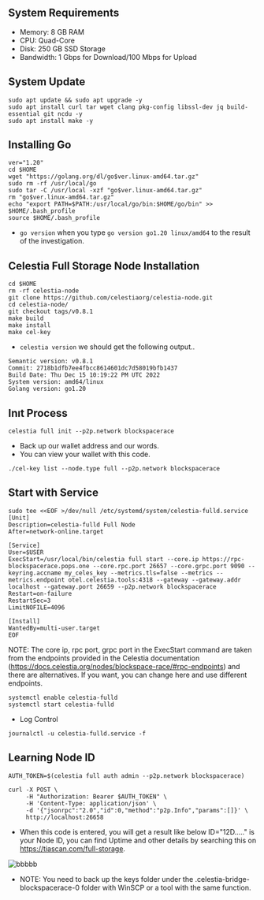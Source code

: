 ## System Requirements
- Memory: 8 GB RAM
- CPU: Quad-Core
- Disk: 250 GB SSD Storage
- Bandwidth: 1 Gbps for Download/100 Mbps for Upload

## System Update
```
sudo apt update && sudo apt upgrade -y
sudo apt install curl tar wget clang pkg-config libssl-dev jq build-essential git ncdu -y
sudo apt install make -y
```

## Installing Go
```
ver="1.20"
cd $HOME
wget "https://golang.org/dl/go$ver.linux-amd64.tar.gz"
sudo rm -rf /usr/local/go
sudo tar -C /usr/local -xzf "go$ver.linux-amd64.tar.gz"
rm "go$ver.linux-amd64.tar.gz"
echo "export PATH=$PATH:/usr/local/go/bin:$HOME/go/bin" >> $HOME/.bash_profile
source $HOME/.bash_profile
```

- ``go version``  when you type ``go version go1.20 linux/amd64`` to the result of the investigation.

## Celestia Full Storage Node Installation
```
cd $HOME 
rm -rf celestia-node 
git clone https://github.com/celestiaorg/celestia-node.git 
cd celestia-node/ 
git checkout tags/v0.8.1 
make build 
make install 
make cel-key 
```

- ``celestia version`` we should get the following output..
```
Semantic version: v0.8.1 
Commit: 2718b1dfb7ee4fbcc8614601dc7d58019bfb1437 
Build Date: Thu Dec 15 10:19:22 PM UTC 2022 
System version: amd64/linux 
Golang version: go1.20
```

## Inıt Process
```
celestia full init --p2p.network blockspacerace
```

- Back up our wallet address and our words. 
- You can view your wallet with this code.
```
./cel-key list --node.type full --p2p.network blockspacerace
```

## Start with Service
```
sudo tee <<EOF >/dev/null /etc/systemd/system/celestia-fulld.service
[Unit]
Description=celestia-fulld Full Node
After=network-online.target

[Service]
User=$USER
ExecStart=/usr/local/bin/celestia full start --core.ip https://rpc-blockspacerace.pops.one --core.rpc.port 26657 --core.grpc.port 9090 --keyring.accname my_celes_key --metrics.tls=false --metrics --metrics.endpoint otel.celestia.tools:4318 --gateway --gateway.addr localhost --gateway.port 26659 --p2p.network blockspacerace
Restart=on-failure
RestartSec=3
LimitNOFILE=4096

[Install]
WantedBy=multi-user.target
EOF
```

NOTE: The core ip, rpc port, grpc port in the ExecStart command are taken from the endpoints provided in the Celestia documentation (https://docs.celestia.org/nodes/blockspace-race/#rpc-endpoints) and there are alternatives. If you want, you can change here and use different endpoints.

```
systemctl enable celestia-fulld
systemctl start celestia-fulld
```
- Log Control
```
journalctl -u celestia-fulld.service -f
```

## Learning Node ID
```
AUTH_TOKEN=$(celestia full auth admin --p2p.network blockspacerace)
```
```
curl -X POST \
     -H "Authorization: Bearer $AUTH_TOKEN" \
     -H 'Content-Type: application/json' \
     -d '{"jsonrpc":"2.0","id":0,"method":"p2p.Info","params":[]}' \
     http://localhost:26658
```

- When this code is entered, you will get a result like below ID="12D....." is your Node ID, you can find Uptime and other details by searching this on https://tiascan.com/full-storage.

![bbbbb](https://user-images.githubusercontent.com/73176377/229496749-562366e9-6b79-4fa5-a266-1b6b3bdacb76.PNG)

- NOTE: You need to back up the keys folder under the .celestia-bridge-blockspacerace-0 folder with WinSCP or a tool with the same function.

